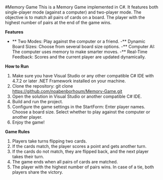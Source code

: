 #Memory Game
This is a Memory Game implemented in C#. It features both single-player mode (against a computer) and two-player mode. The objective is to match all pairs of cards on a board. The player with the highest number of pairs at the end of the game wins.

**Features**
- ** Two Modes: Play against the computer or a friend.
-** Dynamic Board Sizes: Choose from several board size options.
-** Computer AI: The computer uses memory to make smarter moves.
-** Real-Time Feedback: Scores and the current player are updated dynamically.

**How to Run**
1. Make sure you have Visual Studio or any other compatible C# IDE with 4.7.2 or later .NET Framework installed on your machine.
2. Clone the repository: git clone https://github.com/noabenborhoum/Memory-Game.git
3. Open the solution in Visual Studio or another compatible C# IDE.
4. Build and run the project.
5. Configure the game settings in the StartForm:
Enter player names.
Choose a board size.
Select whether to play against the computer or another player.
6. Enjoy the game!

**Game Rules**
1. Players take turns flipping two cards.
2. If the cards match, the player scores a point and gets another turn.
3. If the cards do not match, they are flipped back, and the next player takes their turn.
4. The game ends when all pairs of cards are matched.
5. The player with the highest number of pairs wins. In case of a tie, both players share the victory.
